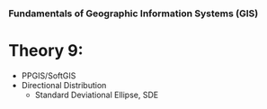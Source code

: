 ### Fundamentals of Geographic Information Systems (GIS)

# Theory 9: 


- PPGIS/SoftGIS
- Directional Distribution
	- Standard Deviational Ellipse, SDE
<!--stackedit_data:
eyJoaXN0b3J5IjpbLTkxOTU2MDk0NSw3MzA5OTgxMTZdfQ==
-->